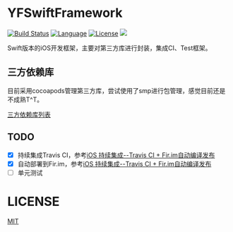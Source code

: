 # YFSwiftFramework
[![Build Status](https://travis-ci.org/yeziahehe/YFSwiftFramework.svg?branch=master)](https://travis-ci.org/yeziahehe/YFSwiftFramework)
[![Language](https://img.shields.io/badge/swift-2.2-orange.svg)](http://swift.org)
[![License](https://img.shields.io/github/license/mashape/apistatus.svg)](https://github.com/yeziahehe/YFSwiftFramework/blob/master/LICENSE)
![](https://img.shields.io/badge/Supporting-iOS9.0+-orange.svg)

Swift版本的iOS开发框架，主要对第三方库进行封装，集成CI、Test框架。

## 三方依赖库
目前采用cocoapods管理第三方库，尝试使用了smp进行包管理，感觉目前还是不成熟T^T。

[三方依赖库列表](https://github.com/yeziahehe/YFSwiftFramework/blob/master/Dependence.md)

## TODO
- [x] 持续集成Travis CI，参考[iOS 持续集成--Travis CI + Fir.im自动编译发布](http://yeziahehe.com/2016/08/07/use_travis_ci_for_ios_project/)
- [x] 自动部署到Fir.im，参考[iOS 持续集成--Travis CI + Fir.im自动编译发布](http://yeziahehe.com/2016/08/07/use_travis_ci_for_ios_project/)
- [ ] 单元测试

# LICENSE
[MIT](https://github.com/yeziahehe/YFSwiftFramework/blob/master/LICENSE)
